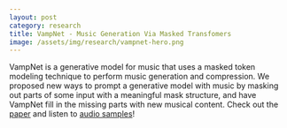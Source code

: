 ```yaml
---
layout: post
category: research
title: VampNet - Music Generation Via Masked Transfomers
image: /assets/img/research/vampnet-hero.png
---
```



VampNet is a generative model for music that uses a masked token modeling technique to perform music generation and compression. We proposed new ways to prompt a generative model with music by masking out parts of some input with a meaningful mask structure, and have VampNet fill in the missing parts with new musical content. Check out the [paper](https://arxiv.org/abs/2307.04686) and listen to [audio samples](https://hugo-does-things.notion.site/VampNet-Music-Generation-via-Masked-Acoustic-Token-Modeling-e37aabd0d5f1493aa42c5711d0764b33?pvs=4)!

